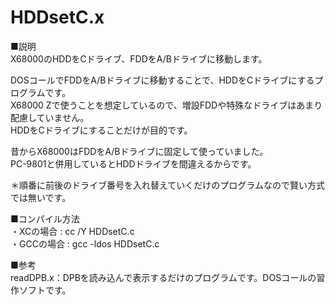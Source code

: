 # HDDsetC.x
■説明<br>
X68000のHDDをCドライブ、FDDをA/Bドライブに移動します。

DOSコールでFDDをA/Bドライブに移動することで、HDDをCドライブにするプログラムです。<br>
X68000 Zで使うことを想定しているので、増設FDDや特殊なドライブはあまり配慮していません。<br>
HDDをCドライブにすることだけが目的です。

昔からX68000はFDDをA/Bドライブに固定して使っていました。<br>
PC-9801と併用しているとHDDドライブを間違えるからです。

＊順番に前後のドライブ番号を入れ替えていくだけのプログラムなので賢い方式では無いです。<br>

■コンパイル方法<br>
・XCの場合 : cc /Y HDDsetC.c<br>
・GCCの場合 : gcc -ldos HDDsetC.c<br>

■参考<br>
readDPB.x：DPBを読み込んで表示するだけのプログラムです。DOSコールの習作ソフトです。
